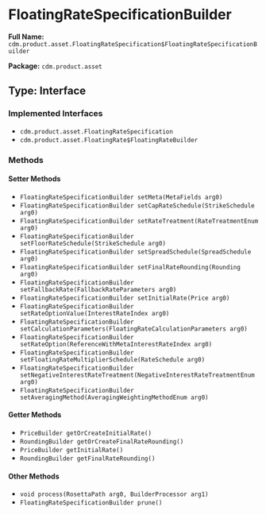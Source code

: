 # FloatingRateSpecificationBuilder

**Full Name:** `cdm.product.asset.FloatingRateSpecification$FloatingRateSpecificationBuilder`

**Package:** `cdm.product.asset`

## Type: Interface

### Implemented Interfaces

- `cdm.product.asset.FloatingRateSpecification`
- `cdm.product.asset.FloatingRate$FloatingRateBuilder`

### Methods

#### Setter Methods

- `FloatingRateSpecificationBuilder setMeta(MetaFields arg0)`
- `FloatingRateSpecificationBuilder setCapRateSchedule(StrikeSchedule arg0)`
- `FloatingRateSpecificationBuilder setRateTreatment(RateTreatmentEnum arg0)`
- `FloatingRateSpecificationBuilder setFloorRateSchedule(StrikeSchedule arg0)`
- `FloatingRateSpecificationBuilder setSpreadSchedule(SpreadSchedule arg0)`
- `FloatingRateSpecificationBuilder setFinalRateRounding(Rounding arg0)`
- `FloatingRateSpecificationBuilder setFallbackRate(FallbackRateParameters arg0)`
- `FloatingRateSpecificationBuilder setInitialRate(Price arg0)`
- `FloatingRateSpecificationBuilder setRateOptionValue(InterestRateIndex arg0)`
- `FloatingRateSpecificationBuilder setCalculationParameters(FloatingRateCalculationParameters arg0)`
- `FloatingRateSpecificationBuilder setRateOption(ReferenceWithMetaInterestRateIndex arg0)`
- `FloatingRateSpecificationBuilder setFloatingRateMultiplierSchedule(RateSchedule arg0)`
- `FloatingRateSpecificationBuilder setNegativeInterestRateTreatment(NegativeInterestRateTreatmentEnum arg0)`
- `FloatingRateSpecificationBuilder setAveragingMethod(AveragingWeightingMethodEnum arg0)`

#### Getter Methods

- `PriceBuilder getOrCreateInitialRate()`
- `RoundingBuilder getOrCreateFinalRateRounding()`
- `PriceBuilder getInitialRate()`
- `RoundingBuilder getFinalRateRounding()`

#### Other Methods

- `void process(RosettaPath arg0, BuilderProcessor arg1)`
- `FloatingRateSpecificationBuilder prune()`

